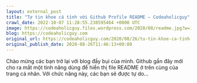 ```yaml
---
layout: external_post
title: "Tự tin khoe cá tính với Github Profile README – Codeaholicguy"
crawl_date: 2022-10-07 11:28:55.238595464 +0000 UTC
image: https://codeaholicguy.files.wordpress.com/2020/08/readme.jpg?w=1200
blog: https://codeaholicguy.com
original_url: https://codeaholicguy.com/2020/08/26/tu-tin-khoe-ca-tinh-voi-github-profile-readme/
original_publish_date: 2020-08-26T11:46:13+00:00
---
```


Chào mừng các bạn trở lại với blog đầy bụi của mình. Github gần đây mới cho ra mắt một tính năng dùng để hiển thị file README ở trên cùng của trang cá nhân. Với chức năng này, các bạn sẽ được tự do…
